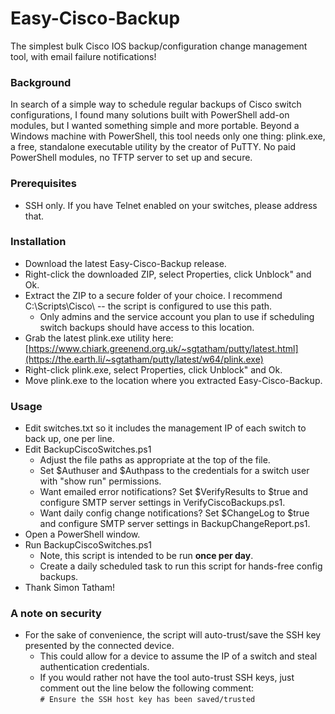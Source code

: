 # Easy-Cisco-Backup
The simplest bulk Cisco IOS backup/configuration change management tool, with email failure notifications!

### Background
In search of a simple way to schedule regular backups of Cisco switch configurations, I found many solutions built with PowerShell add-on modules, but I wanted something simple and more portable.  Beyond a Windows machine with PowerShell, this tool needs only one thing: plink.exe, a free, standalone executable utility by the creator of PuTTY.  No paid PowerShell modules, no TFTP server to set up and secure.

### Prerequisites
  - SSH only.  If you have Telnet enabled on your switches, please address that.

### Installation
  - Download the latest Easy-Cisco-Backup release.
  - Right-click the downloaded ZIP, select Properties, click Unblock" and Ok.
  - Extract the ZIP to a secure folder of your choice.  I recommend C:\Scripts\Cisco\ -- the script is configured to use this path.
    - Only admins and the service account you plan to use if scheduling switch backups should have access to this location.
  - Grab the latest plink.exe utility here: [https://www.chiark.greenend.org.uk/~sgtatham/putty/latest.html](https://the.earth.li/~sgtatham/putty/latest/w64/plink.exe)
  - Right-click plink.exe, select Properties, click Unblock" and Ok.
  - Move plink.exe to the location where you extracted Easy-Cisco-Backup.

### Usage
  - Edit switches.txt so it includes the management IP of each switch to back up, one per line.
  - Edit BackupCiscoSwitches.ps1
    - Adjust the file paths as appropriate at the top of the file.
    - Set $Authuser and $Authpass to the credentials for a switch user with "show run" permissions.
    - Want emailed error notifications?  Set $VerifyResults to $true and configure SMTP server settings in VerifyCiscoBackups.ps1.
    - Want daily config change notifications?  Set $ChangeLog to $true and configure SMTP server settings in BackupChangeReport.ps1.
  - Open a PowerShell window.
  - Run BackupCiscoSwitches.ps1
    - Note, this script is intended to be run **once per day**.
    - Create a daily scheduled task to run this script for hands-free config backups.
  - Thank Simon Tatham!

### A note on security
  - For the sake of convenience, the script will auto-trust/save the SSH key presented by the connected device.
    - This could allow for a device to assume the IP of a switch and steal authentication credentials.
    - If you would rather not have the tool auto-trust SSH keys, just comment out the line below the following comment:  
      ```# Ensure the SSH host key has been saved/trusted```
